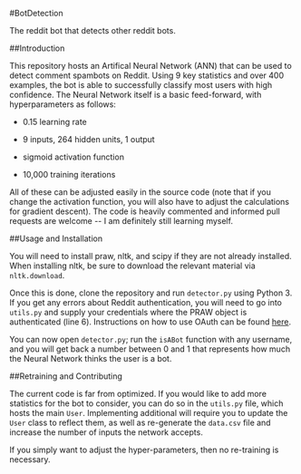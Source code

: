 #BotDetection 

The reddit bot that detects other reddit bots.

##Introduction

This repository hosts an Artifical Neural Network (ANN) that can be used to detect comment spambots on Reddit. Using 9 key statistics and over 400 examples, the bot is able to successfully classify most users with high confidence. The Neural Network itself is a basic feed-forward, with hyperparameters as follows: 

- 0.15 learning rate

- 9 inputs, 264 hidden units, 1 output

- sigmoid activation function

- 10,000 training iterations

All of these can be adjusted easily in the source code (note that if you change the activation function, you will also have to adjust the calculations for gradient descent). The code is heavily commented and informed pull requests are welcome -- I am definitely still learning myself.

##Usage and Installation

You will need to install praw, nltk, and scipy if they are not already installed. When installing nltk, be sure to download the relevant material via `nltk.download`.

Once this is done, clone the repository and run `detector.py` using Python 3. If you get any errors about Reddit authentication, you will need to go into `utils.py` and supply your credentials where the PRAW object is authenticated (line 6). Instructions on how to use OAuth can be found [here](http://praw.readthedocs.io/en/latest/getting_started/authentication.html).


You can now open `detector.py`; run the `isABot` function with any username, and you will get back a number between 0 and 1 that represents how much the Neural Network thinks the user is a bot.

##Retraining and Contributing

The current code is far from optimized. If you would like to add more statistics for the bot to consider, you can do so in the `utils.py` file, which hosts the main `User`. Implementing additional will require you to update the `User` class to reflect them, as well as re-generate the `data.csv` file and increase the number of inputs the network accepts. 

If you simply want to adjust the hyper-parameters, then no re-training is necessary.